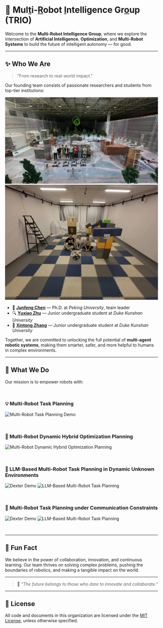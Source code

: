 # 🤖 Mul[t]()i-[R]()obot [I]()ntelligence Gr[o]()up (TRIO)

Welcome to the **Multi-Robot Intelligence Group**, 
where we explore the intersection of **Artificial Intelligence**, **Optimization**, and **Multi-Robot Systems** to build the future of intelligent autonomy — for good.

---

## ✨ Who We Are

> "From research to real-world impact."

Our founding team consists of passionate researchers and students from top-tier institutions:

![Junfeng Chen](../images/group_Photo_LLM.webp)  
![SLEI3D Team](../images/group_photo_SLEI3D.webp)

- 🧠 **[Junfeng Chen](https://example.com/junfeng)** — Ph.D. at *Peking University*, team leader  
- 🔍 **[Yuxiao Zhu](https://tcxm.github.io/)** — Junior undergraduate student at *Duke Kunshan University*  
- 🦾 **[Xintong Zhang](https://example.com/xintong)** — Junior undergraduate student at *Duke Kunshan University*  

Together, we are committed to unlocking the full potential of **multi-agent robotic systems**, making them smarter, safer, and more helpful to humans in complex environments.

---

## 🚀 What We Do

Our mission is to empower robots with:

<br>


### 💡 **Multi-Robot Task Planning**  

![Multi-Robot Task Planning Demo](../videos/ral.gif)

<br>


### 🧩 **Multi-Robot Dynamic Hybrid Optimization Planning**  
<!-- 没有catch.gif视频，选择最相关视频 intelligent catching multi robot system.mp4 -->
![Multi-Robot Dynamic Hybrid Optimization Planning](../videos/capture.gif)

<br>


### 🧠 **LLM-Based Multi-Robot Task Planning in Dynamic Unknown Environments**  
<!-- dexter.webm/llm.gif不存在，插入dexter.mp4和llm.mp4视频 -->

![Dexter Demo](../videos/dexter.gif)
![LLM-Based Multi-Robot Task Planning](../videos/llm.gif)


<br>


### 🔗 **Multi-Robot Task Planning under Communication Constraints**  
<!-- slei3D-1.gif/comm-1.webm不存在，插入slei3D-1.mp4和comm-1.mp4视频 -->

![Dexter Demo](../videos/slei3D-1.gif)
![LLM-Based Multi-Robot Task Planning](../videos/comm-1.gif)

<br>

---

## 🍿 Fun Fact

We believe in the power of collaboration, innovation, and continuous learning. Our team thrives on solving complex problems, pushing the boundaries of robotics, and making a tangible impact on the world.

---

> 🌟 *"The future belongs to those who dare to innovate and collaborate."*

---

## 📄 License

All code and documents in this organization are licensed under the [MIT License](./LICENSE), unless otherwise specified.


